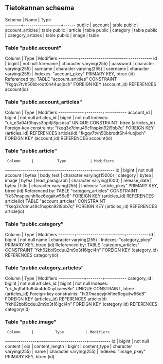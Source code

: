## Tietokannan scheema

 Schema |       Name        | Type       
--------+-------------------+------
 public | account           | table
 public | account_articles  | table
 public | article           | table
 public | category          | table
 public | category_articles | table
 public | image             | table

### Table "public.account"
  Column  |          Type          | Modifiers 
----------+------------------------+-----------
 id       | bigint                 | not null
 forename | character varying(255) | 
 password | character varying(255) | 
 surname  | character varying(255) | 
 username | character varying(255) | 
Indexes:
    "account_pkey" PRIMARY KEY, btree (id)
Referenced by:
    TABLE "account_articles" CONSTRAINT "fkgqv7tvh50bbrodt6h44uojbch" FOREIGN KEY (account_id) REFERENCES account(id)

### Table "public.account_articles"
   Column    |  Type  | Modifiers 
-------------+--------+-----------
 account_id  | bigint | not null
 articles_id | bigint | not null
Indexes:
    "uk_e3a04f0hqvs3hpifjl8jusbsa" UNIQUE CONSTRAINT, btree (articles_id)
Foreign-key constraints:
    "fkeq3x7dmu49c1hspkn92l9bb7q" FOREIGN KEY (articles_id) REFERENCES article(id)
    "fkgqv7tvh50bbrodt6h44uojbch" FOREIGN KEY (account_id) REFERENCES account(id)


### Table "public.article"
     Column     |           Type           | Modifiers 
----------------+--------------------------+-----------
 id             | bigint                   | not null
 account        | bytea                    | 
 body_text      | character varying(15000) | 
 category       | bytea                    | 
 image          | bytea                    | 
 lead_paragraph | character varying(1000)  | 
 release_date   | bytea                    | 
 title          | character varying(255)   | 
Indexes:
    "article_pkey" PRIMARY KEY, btree (id)
Referenced by:
    TABLE "category_articles" CONSTRAINT "fk37mapeyjnhflee6egaitw56e8" FOREIGN KEY (articles_id) REFERENCES article(id)
    TABLE "account_articles" CONSTRAINT "fkeq3x7dmu49c1hspkn92l9bb7q" FOREIGN KEY (articles_id) REFERENCES article(id)


### Table "public.category"
 Column |          Type          | Modifiers 
--------+------------------------+-----------
 id     | bigint                 | not null
 name   | character varying(255) | 
Indexes:
    "category_pkey" PRIMARY KEY, btree (id)
Referenced by:
    TABLE "category_articles" CONSTRAINT "fkh62bbl9cduu2m9o3t16igci4n" FOREIGN KEY (category_id) REFERENCES category(id)

### Table "public.category_articles"
   Column    |  Type  | Modifiers 
-------------+--------+-----------
 category_id | bigint | not null
 articles_id | bigint | not null
Indexes:
    "uk_5qffah1u9i4u4do0uytcaew8o" UNIQUE CONSTRAINT, btree (articles_id)
Foreign-key constraints:
    "fk37mapeyjnhflee6egaitw56e8" FOREIGN KEY (articles_id) REFERENCES article(id)
    "fkh62bbl9cduu2m9o3t16igci4n" FOREIGN KEY (category_id) REFERENCES category(id)


### Table "public.image"
     Column     |          Type          | Modifiers 
----------------+------------------------+-----------
 id             | bigint                 | not null
 content        | oid                    | 
 content_length | bigint                 | 
 content_type   | character varying(255) | 
 name           | character varying(255) | 
Indexes:
    "image_pkey" PRIMARY KEY, btree (id)
